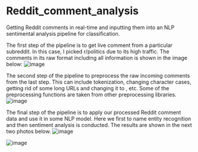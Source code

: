# Reddit_comment_analysis
Getting Reddit comments in real-time and inputting them into an NLP sentimental analysis pipeline for classification.

The first step of the pipeline is to get live comment from a particular subreddit. In this case, I picked r/politics due to its high traffic. The comments in its raw format including all information is shown in the image below:
![image](https://user-images.githubusercontent.com/64988580/104274711-567ec000-5456-11eb-94ac-f3c395d11cd3.png)

The second step of the pipeline to preprocess the raw incoming comments from the last step. This can include tokenization, changing character cases, getting rid of some long URLs and changing it to </URL>, etc. Some of the preprocessing functions are taken from other preprocessing libraries.
![image](https://user-images.githubusercontent.com/64988580/104274838-934ab700-5456-11eb-9483-d136c5e66acd.png)

The final step of the pipeline is to apply our processed Reddit comment data and use it in some NLP model. Here we first to name entity recognition and then sentiment analysis is conducted. The results are shown in the next two photos below. 
![image](https://user-images.githubusercontent.com/64988580/104274981-d73dbc00-5456-11eb-83d2-0040acf8cb0e.png)

![image](https://user-images.githubusercontent.com/64988580/104275128-1f5cde80-5457-11eb-8eb6-b00f707deff5.png)
